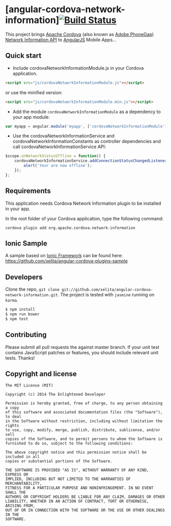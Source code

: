 # [angular-cordova-network-information][![Build Status](https://travis-ci.org/xelita/angular-cordova-network-information.png?branch=master)](https://travis-ci.org/xelita/angular-cordova-network-information)

This project brings [Apache Cordova](https://cordova.apache.org) (also known as [Adobe PhoneGap](http://phonegap.com)) [Network Information API](https://github.com/apache/cordova-plugin-network-information) to [AngularJS](http://angularjs.org) Mobile Apps...

## Quick start

+ Include cordovaNetworkInformationModule.js in your Cordova application.

```html
<script src="js/cordovaNetworkInformationModule.js"></script>
```

or use the minified version:

```html
<script src="js/cordovaNetworkInformationModule.min.js"></script>
```

+ Add the module `cordovaNetworkInformationModule` as a dependency to your app module:

```javascript
var myapp = angular.module('myapp', ['cordovaNetworkInformationModule']);
```

+ Use the cordovaNetworkInformationService and cordovaNetworkInformationConstants as controller dependencies and call cordovaNetworkInformationService API:

```javascript
$scope.onNetworkStatusOffline = function() {
    cordovaNetworkInformationService.addConnectionStatusChangedListener(cordovaNetworkInformationConstants.offline, function() {
      	alert('Your are now offline');
    });
};
```

## Requirements

This application needs Cordova Network Information plugin to be installed in your app.

In the root folder of your Cordova application, type the following command:
```shell
cordova plugin add org.apache.cordova.network-information
```

## Ionic Sample

A sample based on [Ionic Framework](http://ionicframework.com) can be found here:
https://github.com/xelita/angular-cordova-plugins-sample

## Developers

Clone the repo, `git clone git://github.com/xelita/angular-cordova-network-information.git`.
The project is tested with `jasmine` running on `karma`.

>
``` bash
$ npm install
$ npm run bower
$ npm test
```

## Contributing

Please submit all pull requests the against master branch. If your unit test contains JavaScript patches or features, you should include relevant unit tests. Thanks!

## Copyright and license

    The MIT License (MIT)

    Copyright (c) 2014 The Enlightened Developer

    Permission is hereby granted, free of charge, to any person obtaining a copy
    of this software and associated documentation files (the "Software"), to deal
    in the Software without restriction, including without limitation the rights
    to use, copy, modify, merge, publish, distribute, sublicense, and/or sell
    copies of the Software, and to permit persons to whom the Software is
    furnished to do so, subject to the following conditions:

    The above copyright notice and this permission notice shall be included in all
    copies or substantial portions of the Software.

    THE SOFTWARE IS PROVIDED "AS IS", WITHOUT WARRANTY OF ANY KIND, EXPRESS OR
    IMPLIED, INCLUDING BUT NOT LIMITED TO THE WARRANTIES OF MERCHANTABILITY,
    FITNESS FOR A PARTICULAR PURPOSE AND NONINFRINGEMENT. IN NO EVENT SHALL THE
    AUTHORS OR COPYRIGHT HOLDERS BE LIABLE FOR ANY CLAIM, DAMAGES OR OTHER
    LIABILITY, WHETHER IN AN ACTION OF CONTRACT, TORT OR OTHERWISE, ARISING FROM,
    OUT OF OR IN CONNECTION WITH THE SOFTWARE OR THE USE OR OTHER DEALINGS IN THE
    SOFTWARE.
